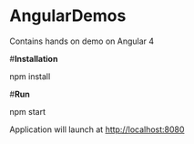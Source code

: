 # AngularDemos

Contains hands on demo on Angular 4

#<strong>Installation</strong>
<p>npm install<p>
#<strong>Run</strong>
<p>npm start<p>

<p>Application will launch at <a href="http://localhost:8080">http://localhost:8080</a></p>
